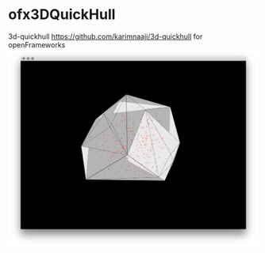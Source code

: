 # ofx3DQuickHull
3d-quickhull https://github.com/karimnaaji/3d-quickhull for openFrameworks
![image](https://raw.githubusercontent.com/satcy/ofx3DQuickHull/master/screenshot.png)